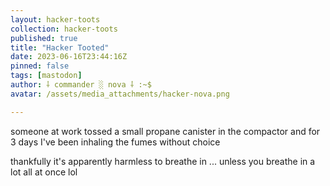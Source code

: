 ```yaml
---
layout: hacker-toots
collection: hacker-toots
published: true
title: "Hacker Tooted"
date: 2023-06-16T23:44:16Z
pinned: false
tags: [mastodon]
author: ⸸ commander ░ nova ⸸ :~$
avatar: /assets/media_attachments/hacker-nova.png

---
```


<p>someone at work tossed a small propane canister in the compactor and for 3 days I&#39;ve been inhaling the fumes without choice</p><p>thankfully it&#39;s apparently harmless to breathe in ... unless you breathe in a lot all at once lol</p>


